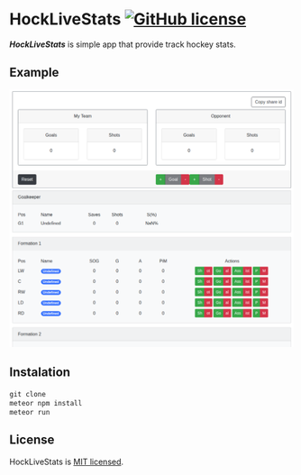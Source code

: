 # HockLiveStats [![GitHub license](https://img.shields.io/badge/license-MIT-blue.svg)](https://github.com/gostekk/hockLiveStats/blob/master/LICENSE) 

***HockLiveStats*** is simple app that provide track hockey stats.

## Example
![hockLiveStatsExample](https://raw.githubusercontent.com/gostekk/hockLiveStats/master/private/app.png)

## Instalation
```
git clone
meteor npm install
meteor run
```


## License
HockLiveStats is [MIT licensed](https://github.com/gostekk/hockLiveStats/blob/master/LICENSE).